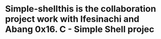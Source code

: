 # Simple-shellthis is the collaboration project work with Ifesinachi and Abang 0x16. C - Simple Shell projec
